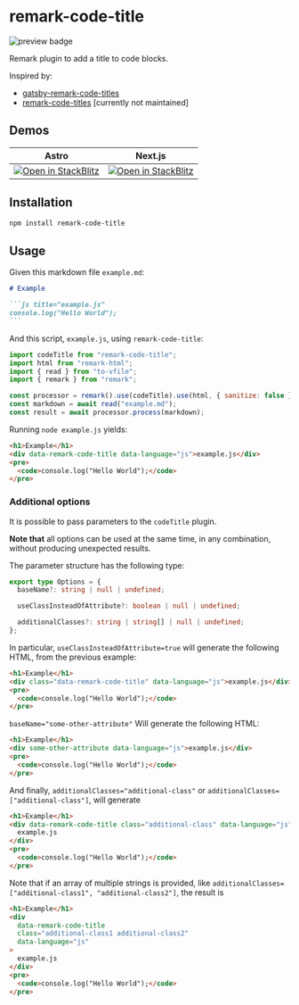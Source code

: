 # remark-code-title

<img alt="preview badge" src="https://img.shields.io/npm/dm/remark-code-title?color=informational&logo=npm">

Remark plugin to add a title to code blocks.

Inspired by:

- [gatsby-remark-code-titles](https://github.com/DSchau/gatsby-remark-code-titles)
- [remark-code-titles](https://github.com/mottox2/remark-code-titles) [currently not maintained]

## Demos

| Astro                                                                                                                                                        | Next.js                                                                                                                                            |
| ------------------------------------------------------------------------------------------------------------------------------------------------------------ | -------------------------------------------------------------------------------------------------------------------------------------------------- |
| [ ![ Open in StackBlitz ](https://developer.stackblitz.com/img/open_in_stackblitz.svg) ](https://stackblitz.com/edit/astro-remark-code-title?file=README.md) | [ ![ Open in StackBlitz ](https://developer.stackblitz.com/img/open_in_stackblitz.svg) ](https://stackblitz.com/edit/github-sf5q11?file=README.md) |

## Installation

```bash
npm install remark-code-title
```

## Usage

Given this markdown file `example.md`:

````markdown
# Example

```js title="example.js"
console.log("Hello World");
```
````

And this script, `example.js`, using `remark-code-title`:

```js
import codeTitle from "remark-code-title";
import html from "remark-html";
import { read } from "to-vfile";
import { remark } from "remark";

const processor = remark().use(codeTitle).use(html, { sanitize: false });
const markdown = await read("example.md");
const result = await processor.process(markdown);
```

Running `node example.js` yields:

```html
<h1>Example</h1>
<div data-remark-code-title data-language="js">example.js</div>
<pre>
  <code>console.log("Hello World");</code>
</pre>
```

### Additional options

It is possible to pass parameters to the `codeTitle` plugin.

**Note that** all options can be used at the same time, in any combination, without producing unexpected results.

The parameter structure has the following type:

```ts
export type Options = {
  baseName?: string | null | undefined;

  useClassInsteadOfAttribute?: boolean | null | undefined;

  additionalClasses?: string | string[] | null | undefined;
};
```

In particular, `useClassInsteadOfAttribute=true` will generate the following HTML, from the previous example:

```html
<h1>Example</h1>
<div class="data-remark-code-title" data-language="js">example.js</div>
<pre>
  <code>console.log("Hello World");</code>
</pre>
```

`baseName="some-other-attribute"` Will generate the following HTML:

```html
<h1>Example</h1>
<div some-other-attribute data-language="js">example.js</div>
<pre>
  <code>console.log("Hello World");</code>
</pre>
```

And finally, `additionalClasses="additional-class"` or `additionalClasses=["additional-class"]`, will generate

```html
<h1>Example</h1>
<div data-remark-code-title class="additional-class" data-language="js">
  example.js
</div>
<pre>
  <code>console.log("Hello World");</code>
</pre>
```

Note that if an array of multiple strings is provided, like `additionalClasses=["additional-class1", "additional-class2"]`, the result is

```html
<h1>Example</h1>
<div
  data-remark-code-title
  class="additional-class1 additional-class2"
  data-language="js"
>
  example.js
</div>
<pre>
  <code>console.log("Hello World");</code>
</pre>
```
